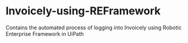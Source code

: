 # Invoicely-using-REFramework
Contains the automated process of logging into Invoicely using Robotic Enterprise Framework in UiPath

